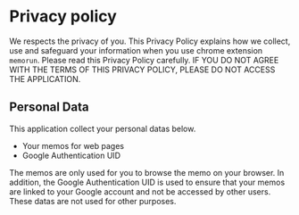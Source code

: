 # Privacy policy
We respects the privacy of you. This Privacy Policy explains how we collect, use and safeguard your information when you use chrome extension `memorun`. Please read this Privacy Policy carefully. IF YOU DO NOT AGREE WITH THE TERMS OF THIS PRIVACY POLICY, PLEASE DO NOT ACCESS THE APPLICATION.

## Personal Data
This application collect your personal datas below.
* Your memos for web pages
* Google Authentication UID

The memos are only used for you to browse the memo on your browser. In addition, the Google Authentication UID is used to ensure that your memos are linked to your Google account and not be accessed by other users. These datas are not used for other purposes.
